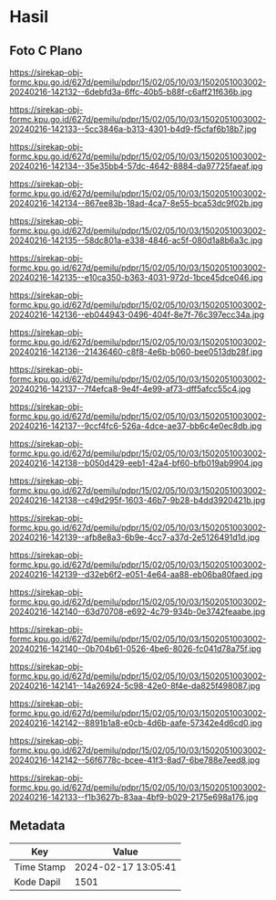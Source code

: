 # Hasil

## Foto C Plano

https://sirekap-obj-formc.kpu.go.id/627d/pemilu/pdpr/15/02/05/10/03/1502051003002-20240216-142132--6debfd3a-6ffc-40b5-b88f-c6aff21f636b.jpg

https://sirekap-obj-formc.kpu.go.id/627d/pemilu/pdpr/15/02/05/10/03/1502051003002-20240216-142133--5cc3846a-b313-4301-b4d9-f5cfaf6b18b7.jpg

https://sirekap-obj-formc.kpu.go.id/627d/pemilu/pdpr/15/02/05/10/03/1502051003002-20240216-142134--35e35bb4-57dc-4642-8884-da97725faeaf.jpg

https://sirekap-obj-formc.kpu.go.id/627d/pemilu/pdpr/15/02/05/10/03/1502051003002-20240216-142134--867ee83b-18ad-4ca7-8e55-bca53dc9f02b.jpg

https://sirekap-obj-formc.kpu.go.id/627d/pemilu/pdpr/15/02/05/10/03/1502051003002-20240216-142135--58dc801a-e338-4846-ac5f-080d1a8b6a3c.jpg

https://sirekap-obj-formc.kpu.go.id/627d/pemilu/pdpr/15/02/05/10/03/1502051003002-20240216-142135--e10ca350-b363-4031-972d-1bce45dce046.jpg

https://sirekap-obj-formc.kpu.go.id/627d/pemilu/pdpr/15/02/05/10/03/1502051003002-20240216-142136--eb044943-0496-404f-8e7f-76c397ecc34a.jpg

https://sirekap-obj-formc.kpu.go.id/627d/pemilu/pdpr/15/02/05/10/03/1502051003002-20240216-142136--21436460-c8f8-4e6b-b060-bee0513db28f.jpg

https://sirekap-obj-formc.kpu.go.id/627d/pemilu/pdpr/15/02/05/10/03/1502051003002-20240216-142137--7f4efca8-9e4f-4e99-af73-dff5afcc55c4.jpg

https://sirekap-obj-formc.kpu.go.id/627d/pemilu/pdpr/15/02/05/10/03/1502051003002-20240216-142137--9ccf4fc6-526a-4dce-ae37-bb6c4e0ec8db.jpg

https://sirekap-obj-formc.kpu.go.id/627d/pemilu/pdpr/15/02/05/10/03/1502051003002-20240216-142138--b050d429-eeb1-42a4-bf60-bfb019ab9904.jpg

https://sirekap-obj-formc.kpu.go.id/627d/pemilu/pdpr/15/02/05/10/03/1502051003002-20240216-142138--c49d295f-1603-46b7-9b28-b4dd3920421b.jpg

https://sirekap-obj-formc.kpu.go.id/627d/pemilu/pdpr/15/02/05/10/03/1502051003002-20240216-142139--afb8e8a3-6b9e-4cc7-a37d-2e5126491d1d.jpg

https://sirekap-obj-formc.kpu.go.id/627d/pemilu/pdpr/15/02/05/10/03/1502051003002-20240216-142139--d32eb6f2-e051-4e64-aa88-eb06ba80faed.jpg

https://sirekap-obj-formc.kpu.go.id/627d/pemilu/pdpr/15/02/05/10/03/1502051003002-20240216-142140--63d70708-e692-4c79-934b-0e3742feaabe.jpg

https://sirekap-obj-formc.kpu.go.id/627d/pemilu/pdpr/15/02/05/10/03/1502051003002-20240216-142140--0b704b61-0526-4be6-8026-fc041d78a75f.jpg

https://sirekap-obj-formc.kpu.go.id/627d/pemilu/pdpr/15/02/05/10/03/1502051003002-20240216-142141--14a26924-5c98-42e0-8f4e-da825f498087.jpg

https://sirekap-obj-formc.kpu.go.id/627d/pemilu/pdpr/15/02/05/10/03/1502051003002-20240216-142142--8891b1a8-e0cb-4d6b-aafe-57342e4d6cd0.jpg

https://sirekap-obj-formc.kpu.go.id/627d/pemilu/pdpr/15/02/05/10/03/1502051003002-20240216-142142--56f6778c-bcee-41f3-8ad7-6be788e7eed8.jpg

https://sirekap-obj-formc.kpu.go.id/627d/pemilu/pdpr/15/02/05/10/03/1502051003002-20240216-142133--f1b3627b-83aa-4bf9-b029-2175e698a176.jpg


## Metadata

| Key        | Value               |
| ---------- | ------------------- |
| Time Stamp | 2024-02-17 13:05:41 |
| Kode Dapil | 1501                |



